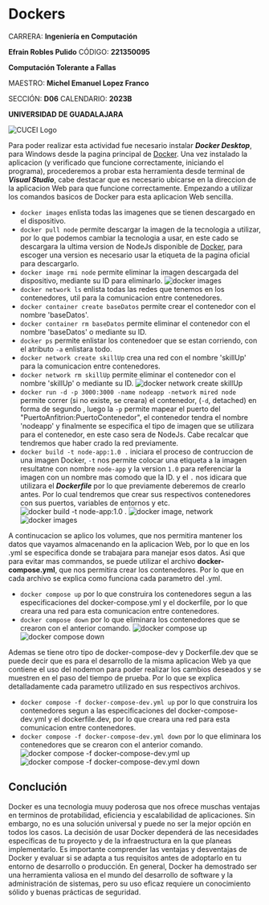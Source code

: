 # Dockers

CARRERA: **Ingeniería en Computación**

**Efrain Robles Pulido** CÓDIGO: **221350095**

**Computación Tolerante a Fallas**

MAESTRO: **Michel Emanuel Lopez Franco**

SECCIÓN: **D06**    CALENDARIO: **2023B**

**UNIVERSIDAD DE GUADALAJARA**

![CUCEI Logo](https://static.wixstatic.com/media/689543_e867e5de31ce49e7a2c28f84eb1bacf8~mv2.png/v1/fill/w_560,h_150,al_c,q_85,usm_0.66_1.00_0.01,enc_auto/logoudggris.png)

Para poder realizar esta actividad fue necesario instalar ***Docker Desktop***, para Windows desde la pagina principal de [Docker](https://docs.docker.com/desktop/install/windows-install/).
Una vez instalado la aplicacion (y verificado que funcione correctamente, iniciando el programa), procederemos a probar esta herramienta desde terminal de ***Visual Studio***, cabe destacar que es necesario ubicarse en la direccion de la aplicacion Web para que funcione correctamente.
Empezando a utilizar los comandos basicos de Docker para esta aplicacion Web sencilla.
- `docker images` enlista todas las imagenes que se tienen descargado en el dispositivo.
- `docker pull node` permite descargar la imagen de la tecnologia a utilizar, por lo que podemos cambiar la tecnologia a usar, en este cado se descargara la ultima version de NodeJs disponible de [Docker](https://hub.docker.com/_/node), para escoger una version es necesario usar la etiqueta de la pagina oficial para descargarlo.
- `docker image rmi node` permite eliminar la imagen descargada del dispositivo, mediante su ID para eliminarlo.
![docker images](https://github.com/EfrainRP/Computacion_tolerante_a_fallas/blob/main/Dockers/Images/pull.PNG)
- `docker network ls` enlista todas las redes que tenemos en los contenedores, util para la comunicacion entre contenedores.
- `docker container create baseDatos` permite crear el contenedor con el nombre 'baseDatos'.
- `docker container rm baseDatos` permite eliminar el contenedor con el nombre 'baseDatos' o mediante su ID.
- `docker ps` permite enlistar los contenedoer que se estan corriendo, con el atributo `-a` enlistara todo.
- `docker network create skillUp` crea una red con el nombre 'skillUp' para la comunicacion entre contenedores.
- `docker network rm skillUp` permite eliminar el contenedor con el nombre 'skillUp' o mediante su ID.
![docker network create skillUp](https://github.com/EfrainRP/Computacion_tolerante_a_fallas/blob/main/Dockers/Images/network.PNG)
- `docker run -d -p 3000:3000 -name nodeapp -network mired node` permite correr (si no existe, se creara) el contenedor, (`-d`, detached) en forma de segundo , luego la `-p` permite mapear el puerto del "PuertoAnfitrion:PuertoContenedor", el contenedor tendra el nombre 'nodeapp' y finalmente se especifica el tipo de imagen que se utilizara para el contenedor, en este caso sera de NodeJs. Cabe recalcar que tendremos que haber crado la red previamente.
- `docker build -t node-app:1.0 .` iniciara el proceso de contruccion de una imagen Docker, `-t` nos permite colocar una etiqueta a la imagen resultatne con nombre `node-app` y la version `1.0` para referenciar la imagen con un nombre mas comodo que la ID. y el `.` nos idicara que utilizara el ***Dockerfile*** por lo que previamente deberemos de crearlo antes. Por lo cual tendremos que crear sus respectivos contenedores con sus puertos, variables de entornos y etc.
![docker build -t node-app:1.0 .](https://github.com/EfrainRP/Computacion_tolerante_a_fallas/blob/main/Dockers/Images/build.PNG)
![docker image, network](https://github.com/EfrainRP/Computacion_tolerante_a_fallas/blob/main/Dockers/Images/run%2Cbuild.PNG)
![docker images](https://github.com/EfrainRP/Computacion_tolerante_a_fallas/blob/main/Dockers/Images/create%20image.PNG)

A continucacion se aplico los volumes, que nos permitira mantener los datos que vayamos almacenando en la aplicacion Web, por lo que en los .yml se especifica donde se trabajara para manejar esos datos.
Asi que para evitar mas commandos, se puede utilizar el archivo **docker-compose.yml**, que nos permitira crear los contenedores. Por lo que en cada archivo se explica como funciona cada parametro del .yml.
- `docker compose up` por lo que construira los contenedores segun a las especificaciones del docker-compose.yml y el dockerfile, por lo que creara una red para esta comunicacion entre contenedores.
- `docker compose down` por lo que eliminara los contenedores que se crearon con el anterior comando.
![docker compose up](https://github.com/EfrainRP/Computacion_tolerante_a_fallas/blob/main/Dockers/Images/composeUP.PNG)
![docker compose down](https://github.com/EfrainRP/Computacion_tolerante_a_fallas/blob/main/Dockers/Images/composeDOWN.PNG)

Ademas se tiene otro tipo de docker-compose-dev y Dockerfile.dev que se puede decir que es para el desarrollo de la misma aplicacion Web ya que contiene el uso del nodemon para poder realizar los cambios deseados y se muestren en el paso del tiempo de prueba. Por lo que se explica detalladamente cada parametro utilizado en sus respectivos archivos.
- `docker compose -f docker-compose-dev.yml up` por lo que construira los contenedores segun a las especificaciones del docker-compose-dev.yml y el dockerfile.dev, por lo que creara una red para esta comunicacion entre contenedores.
- `docker compose -f docker-compose-dev.yml down` por lo que eliminara los contenedores que se crearon con el anterior comando.
![docker compose -f docker-compose-dev.yml up](https://github.com/EfrainRP/Computacion_tolerante_a_fallas/blob/main/Dockers/Images/compose-devUP.PNG)
![docker compose -f docker-compose-dev.yml down](https://github.com/EfrainRP/Computacion_tolerante_a_fallas/blob/main/Dockers/Images/compose-devDOWN.PNG)

## Conclución
Docker es una tecnologia muuy poderosa que nos ofrece muschas ventajas en terminos de protabilidad, eficiencia y escalabilidad de aplicaciones. Sin embargo, no es una solución universal y puede no ser la mejor opción en todos los casos. La decisión de usar Docker dependerá de las necesidades específicas de tu proyecto y de la infraestructura en la que planeas implementarlo. Es importante comprender las ventajas y desventajas de Docker y evaluar si se adapta a tus requisitos antes de adoptarlo en tu entorno de desarrollo o producción. En general, Docker ha demostrado ser una herramienta valiosa en el mundo del desarrollo de software y la administración de sistemas, pero su uso eficaz requiere un conocimiento sólido y buenas prácticas de seguridad.